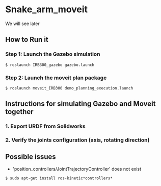 # Snake_arm_moveit
We will see later

## How to Run it
### Step 1: Launch the Gazebo simulation
```
$ roslaunch IRB300_gazebo gazebo.launch
```
### Step 2: Launch the moveit plan package
```
$ roslaunch moveit_IRB300 demo_planning_execution.launch
```

## Instructions for simulating Gazebo and Moveit together
### 1. Export URDF from Solidworks
### 2. Verify the joints configuration (axis, rotating direction)

## Possible issues

* 'position_controllers/JointTrajectoryController' does not exist
```
$ sudo apt-get install ros-kinetic*controllers*
```

